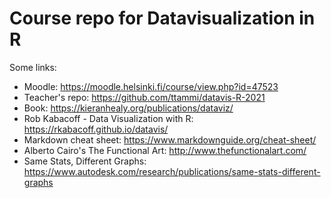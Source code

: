 # Course repo for Datavisualization in R

Some links:
* Moodle: https://moodle.helsinki.fi/course/view.php?id=47523
* Teacher's repo: https://github.com/ttammi/datavis-R-2021
* Book: https://kieranhealy.org/publications/dataviz/
* Rob Kabacoff - Data Visualization with R: https://rkabacoff.github.io/datavis/
* Markdown cheat sheet: https://www.markdownguide.org/cheat-sheet/
* Alberto Cairo's The Functional Art: http://www.thefunctionalart.com/
* Same Stats, Different Graphs: https://www.autodesk.com/research/publications/same-stats-different-graphs